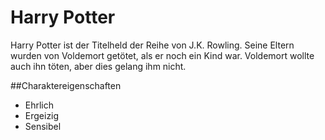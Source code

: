 # Harry Potter
Harry Potter ist der Titelheld der Reihe von J.K. Rowling. Seine Eltern wurden von Voldemort getötet, als er noch ein Kind war. 
Voldemort wollte auch ihn töten, aber dies gelang ihm nicht.

##Charaktereigenschaften
* Ehrlich
* Ergeizig
* Sensibel

